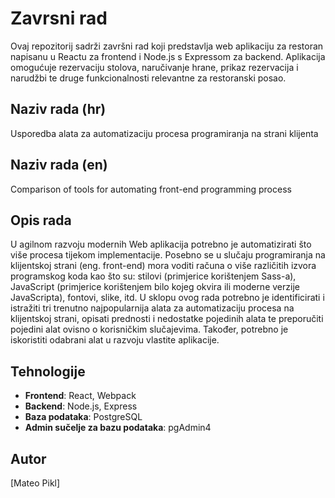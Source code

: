 # Zavrsni rad

Ovaj repozitorij sadrži završni rad koji predstavlja web aplikaciju za restoran napisanu u Reactu za frontend i Node.js s Expressom za backend. Aplikacija omogućuje rezervaciju stolova, naručivanje hrane, prikaz rezervacija i narudžbi te druge funkcionalnosti relevantne za restoranski posao.

## Naziv rada (hr)
Usporedba alata za automatizaciju procesa programiranja na strani klijenta

## Naziv rada (en)
Comparison of tools for automating front-end programming process

## Opis rada
U agilnom razvoju modernih Web aplikacija potrebno je automatizirati što više procesa tijekom implementacije. Posebno se u slučaju programiranja na klijentskoj strani (eng. front-end) mora voditi računa o više različitih izvora programskog koda kao što su: stilovi (primjerice korištenjem Sass-a), JavaScript (primjerice korištenjem bilo kojeg okvira ili moderne verzije JavaScripta), fontovi, slike, itd. U sklopu ovog rada potrebno je identificirati i istražiti tri trenutno najpopularnija alata za automatizaciju procesa na klijentskoj strani, opisati prednosti i nedostatke pojedinih alata te preporučiti pojedini alat ovisno o korisničkim slučajevima. Također, potrebno je iskoristiti odabrani alat u razvoju vlastite aplikacije.

## Tehnologije

- **Frontend**: React, Webpack
- **Backend**: Node.js, Express
- **Baza podataka**: PostgreSQL
- **Admin sučelje za bazu podataka**: pgAdmin4

## Autor
[Mateo Pikl]
